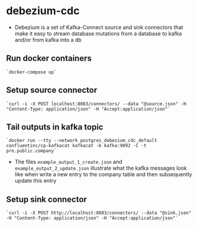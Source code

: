 # debezium-cdc
- Debezium is a set of Kafka-Connect source and sink connectors that make it easy to stream database mutations from a database to kafka and/or from kafka into a db

## Run docker containers
    `docker-compose up`

## Setup source connector
    `curl -i -X POST localhost:8083/connectors/ --data "@source.json" -H "Content-Type: application/json" -H "Accept:application/json"`

## Tail outputs in kafka topic
    `docker run --tty --network postgres_debezium_cdc_default confluentinc/cp-kafkacat kafkacat -b kafka:9092 -C -t pre.public.company`

- The files `example_output_1_create.json` and `example_output_2_update.json` illustrate what the kafka messages look like when write a new entry to the company table and then subsequently update this entry

## Setup sink connector
    `curl -i -X POST http://localhost:8083/connectors/ --data "@sink.json" -H "Content-Type: application/json" -H "Accept:application/json"`
